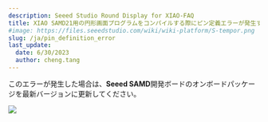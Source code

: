```yaml
---
description: Seeed Studio Round Display for XIAO-FAQ
title: XIAO SAMD21用の円形画面プログラムをコンパイルする際にピン定義エラーが発生するのはなぜですか？
#image: https://files.seeedstudio.com/wiki/wiki-platform/S-tempor.png
slug: /ja/pin_definition_error
last_update:
  date: 6/30/2023
  author: cheng.tang
---
```

このエラーが発生した場合は、**Seeed SAMD**開発ボードのオンボードパッケージを最新バージョンに更新してください。

<div style={{textAlign:'center'}}><img src="https://files.seeedstudio.com/wiki/round_display_for_xiao/76.png" style={{width:700, height:'auto'}}/></div>